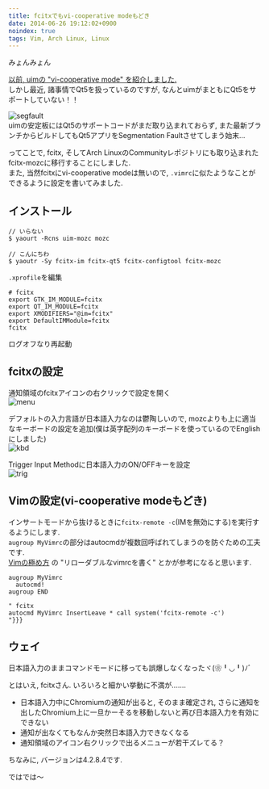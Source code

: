 ```yaml
---
title: fcitxでもvi-cooperative modeもどき
date: 2014-06-26 19:12:02+0900
noindex: true
tags: Vim, Arch Linux, Linux
---
```

みょんみょん

[以前, uimの "vi-cooperative mode" を紹介しました.](http://tosainu.wktk.so/view/366 "uim")  
しかし最近, 諸事情でQt5を扱っているのですが, なんとuimがまともにQt5をサポートしていない！！

![segfault](https://lh5.googleusercontent.com/-Zf3MgXhQSTo/U6vk_7te0gI/AAAAAAAADWA/aw6WR-3yWwY/s800/2014-06-22-215946_3840x1080_scrot.png "segfault")  
uimの安定板にはQt5のサポートコードがまだ取り込まれておらず, また最新ブランチからビルドしてもQt5アプリをSegmentation Faultさせてしまう始末...

ってことで, fcitx, そしてArch LinuxのCommunityレポジトリにも取り込まれたfcitx-mozcに移行することにしました.  
また, 当然fcitxにvi-cooperative modeは無いので, `.vimrc`に似たようなことができるように設定を書いてみました.

## インストール

    // いらない
    $ yaourt -Rcns uim-mozc mozc
    
    // こんにちわ
    $ yaoutr -Sy fcitx-im fcitx-qt5 fcitx-configtool fcitx-mozc

`.xprofile`を編集

```shell
# fcitx
export GTK_IM_MODULE=fcitx
export QT_IM_MODULE=fcitx
export XMODIFIERS="@im=fcitx"
export DefaultIMModule=fcitx
fcitx
```

ログオフなり再起動

## fcitxの設定

通知領域のfcitxアイコンの右クリックで設定を開く  
![menu](https://lh5.googleusercontent.com/-HV7goHkv-Mg/U6vxal0fppI/AAAAAAAADWc/_7Hcah7GLWs/s800/fcitxconf.png "menu")

デフォルトの入力言語が日本語入力なのは鬱陶しいので, mozcよりも上に適当なキーボードの設定を追加(僕は英字配列のキーボードを使っているのでEnglishにしました)  
![kbd](https://lh4.googleusercontent.com/-TMArZ6jM1Vc/U6vxaoxCk0I/AAAAAAAADWk/qQtleyE4qsc/s640/fcitxconfpanel1.png "kbd")

Trigger Input Methodに日本語入力のON/OFFキーを設定  
![trig](https://lh5.googleusercontent.com/-Vxxqd2v1cdg/U6vxapTrGhI/AAAAAAAADWg/tEnRnpeCXi0/s640/fcitxconfpanel2.png "trig")

## Vimの設定(vi-cooperative modeもどき)

インサートモードから抜けるときに`fcitx-remote -c`(IMを無効にする)を実行するようにします.  
`augroup MyVimrc`の部分はautocmdが複数回呼ばれてしまうのを防ぐための工夫です.  
[Vimの極め方](http://whileimautomaton.net/2008/08/vimworkshop3-kana-presentation "Vimの極め方") の "リローダブルなvimrcを書く" とかが参考になると思います.

```vim
augroup MyVimrc
  autocmd!
augroup END

" fcitx
autocmd MyVimrc InsertLeave * call system('fcitx-remote -c')
"}}}
```

## ウェイ

日本語入力のままコマンドモードに移っても誤爆しなくなったヾ(❀╹◡╹)ﾉﾞ

とはいえ, fcitxさん. いろいろと細かい挙動に不満が.......

* 日本語入力中にChromiumの通知が出ると, そのまま確定され, さらに通知を出したChromium上に一旦かーそるを移動しないと再び日本語入力を有効にできない
* 通知が出なくてもなんか突然日本語入力できなくなる
* 通知領域のアイコン右クリックで出るメニューが若干ズレてる？

ちなみに, バージョンは4.2.8.4です.

ではでは〜
